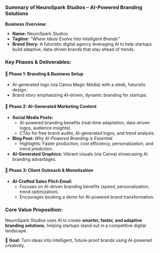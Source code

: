 ### **Summary of NeuroSpark Studios – AI-Powered Branding Solutions**  

**Business Overview:**  
- **Name:** NeuroSpark Studios  
- **Tagline:** *"Where Ideas Evolve Into Intelligent Brands"*  
- **Brand Story:** A futuristic digital agency leveraging AI to help startups build adaptive, data-driven brands that stay ahead of trends.  

### **Key Phases & Deliverables:**  

#### **🔹 Phase 1: Branding & Business Setup**  
- AI-generated logo (via Canva Magic Media) with a sleek, futuristic design.  
- Brand story emphasizing AI-driven, dynamic branding for startups.  

#### **🔹 Phase 2: AI-Generated Marketing Content**  
- **Social Media Posts:**  
  - AI-powered branding benefits (real-time adaptation, data-driven logos, audience insights).  
  - CTAs for free brand audits, AI-generated logos, and trend analysis.  
- **Blog Post:** *Why AI-Powered Branding is Essential*  
  - Highlights: Faster production, cost efficiency, personalization, and trend prediction.  
- **AI-Generated Graphics:** Vibrant visuals (via Canva) showcasing AI branding advantages.  

#### **🔹 Phase 3: Client Outreach & Monetization**  
- **AI-Crafted Sales Pitch Email:**  
  - Focuses on AI-driven branding benefits (speed, personalization, trend optimization).  
  - Encourages booking a demo for AI-powered brand transformation.  

### **Core Value Proposition:**  
NeuroSpark Studios uses AI to create **smarter, faster, and adaptive branding solutions**, helping startups stand out in a competitive digital landscape.  

🚀 **Goal:** Turn ideas into intelligent, future-proof brands using AI-powered creativity.
